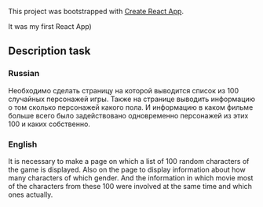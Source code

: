 This project was bootstrapped with [Create React App](https://github.com/facebook/create-react-app).

It was my first React App)

## Description task

### Russian
Необходимо сделать страницу на которой выводится список из 100 случайных персонажей игры. Также на странице выводить информацию о том сколько персонажей какого пола. И информацию  в каком фильме больше всего было задействовано одновременно персонажей из этих 100 и каких собственно.

### English
It is necessary to make a page on which a list of 100 random characters of the game is displayed. Also on the page to display information about how many characters of which gender. And the information in which movie most of the characters from these 100 were involved at the same time and which ones actually.
